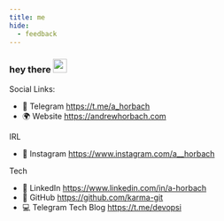 ```yaml
---
title: me
hide:
  - feedback
---
```


### hey there <img src="https://media.giphy.com/media/hvRJCLFzcasrR4ia7z/giphy.gif" width="25px">

Social Links:

- 🚀 Telegram <https://t.me/a_horbach>
- 🌍 Website <https://andrewhorbach.com>

IRL

- 📸 Instagram <https://www.instagram.com/a__horbach>

Tech

- 👔 LinkedIn <https://www.linkedin.com/in/a-horbach>
- 🐙 GitHub <https://github.com/karma-git>
- 💻 Telegram Tech Blog <https://t.me/devopsi>

<!-- CI trigger 2025-02-15T14:26:31Z -->
